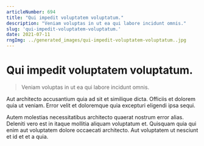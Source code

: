 ```yaml
---
articleNumber: 694
title: "Qui impedit voluptatem voluptatum."
description: "Veniam voluptas in ut ea qui labore incidunt omnis."
slug: 'qui-impedit-voluptatem-voluptatum.'
date: 2021-07-11
rngImg: ../generated_images/qui-impedit-voluptatem-voluptatum..jpg
---
```


# Qui impedit voluptatem voluptatum.

> Veniam voluptas in ut ea qui labore incidunt omnis.

Aut architecto accusantium quia ad sit et similique dicta. Officiis et dolorem quia ut veniam. Error velit et doloremque quia excepturi eligendi ipsa sequi.
 Autem molestias necessitatibus architecto quaerat nostrum error alias. Deleniti vero est in itaque mollitia aliquam voluptatum et. Quisquam quia qui enim aut voluptatem dolore occaecati architecto. Aut voluptatem ut nesciunt et id et et a quia.
